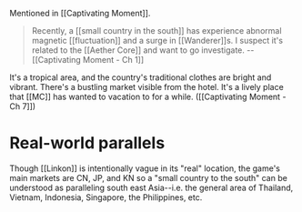 Mentioned in [[Captivating Moment]].

> Recently, a [[small country in the south]] has experience abnormal magnetic [[fluctuation]] and a surge in [[Wanderer]]s. I suspect it's related to the [[Aether Core]] and want to go investigate.
> -- [[Captivating Moment - Ch 1]]

It's a tropical area, and the country's traditional clothes are bright and vibrant. There's a bustling market visible from the hotel. It's a lively place that [[MC]] has wanted to vacation to for a while. ([[Captivating Moment - Ch 7]])



# Real-world parallels
Though [[Linkon]] is intentionally vague in its "real" location, the game's main markets are CN, JP, and KN so a "small country to the south" can be understood as paralleling south east Asia--i.e. the general area of Thailand, Vietnam, Indonesia, Singapore, the Philippines, etc.